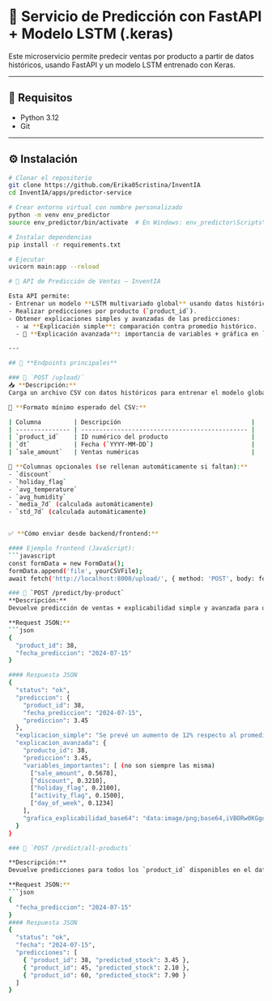 # 🧠 Servicio de Predicción con FastAPI + Modelo LSTM (.keras)

Este microservicio permite predecir ventas por producto a partir de datos históricos, usando FastAPI y un modelo LSTM entrenado con Keras.

---

## 🚀 Requisitos

- Python 3.12
- Git

---

## ⚙️ Instalación

```bash
# Clonar el repositorio
git clone https://github.com/Erika05cristina/InventIA
cd InventIA/apps/predictor-service

# Crear entorno virtual con nombre personalizado
python -m venv env_predictor
source env_predictor/bin/activate  # En Windows: env_predictor\Scripts\activate

# Instalar dependencias
pip install -r requirements.txt

# Ejecutar 
uvicorn main:app --reload

# 🧠 API de Predicción de Ventas — InventIA

Esta API permite:
- Entrenar un modelo **LSTM multivariado global** usando datos históricos.
- Realizar predicciones por producto (`product_id`).
- Obtener explicaciones simples y avanzadas de las predicciones:
  - 📊 **Explicación simple**: comparación contra promedio histórico.
  - 🎯 **Explicación avanzada**: importancia de variables + gráfica en `base64`.

---

## 🚀 **Endpoints principales**

### 🔹 `POST /upload/`
📥 **Descripción:**  
Carga un archivo CSV con datos históricos para entrenar el modelo global.

📄 **Formato mínimo esperado del CSV:**

| Columna         | Descripción                                    |
| --------------- | ---------------------------------------------- |
| `product_id`    | ID numérico del producto                       |
| `dt`            | Fecha (`YYYY-MM-DD`)                           |
| `sale_amount`   | Ventas numéricas                               |

🔔 **Columnas opcionales (se rellenan automáticamente si faltan):**
- `discount`
- `holiday_flag`
- `avg_temperature`
- `avg_humidity`
- `media_7d` (calculada automáticamente)
- `std_7d` (calculada automáticamente)


✅ **Cómo enviar desde backend/frontend:**

#### Ejemplo frontend (JavaScript):
```javascript
const formData = new FormData();
formData.append('file', yourCSVFile);
await fetch('http://localhost:8000/upload/', { method: 'POST', body: formData });

### 🔹 `POST /predict/by-product`
**Descripción:**  
Devuelve predicción de ventas + explicabilidad simple y avanzada para un producto específico.

**Request JSON:**
```json
{
  "product_id": 38,
  "fecha_prediccion": "2024-07-15"
}

#### Respuesta JSON
{
  "status": "ok",
  "prediccion": {
    "product_id": 38,
    "fecha_prediccion": "2024-07-15",
    "prediccion": 3.45
  },
  "explicacion_simple": "Se prevé un aumento de 12% respecto al promedio histórico.",
  "explicacion_avanzada": {
    "producto_id": 38,
    "prediccion": 3.45,
    "variables_importantes": [ (no son siempre las misma)
      ["sale_amount", 0.5678],
      ["discount", 0.3210],
      ["holiday_flag", 0.2100],
      ["activity_flag", 0.1500],
      ["day_of_week", 0.1234]
    ],
    "grafica_explicabilidad_base64": "data:image/png;base64,iVBORw0KGgoAAAANSUhEUgAA..."
  }
}

### 🔹 `POST /predict/all-products`

**Descripción:**  
Devuelve predicciones para todos los `product_id` disponibles en el dataset cargado.

**Request JSON:**
```json
{
  "fecha_prediccion": "2024-07-15"
}
#### Respuesta JSON
{
  "status": "ok",
  "fecha": "2024-07-15",
  "predicciones": [
    { "product_id": 38, "predicted_stock": 3.45 },
    { "product_id": 45, "predicted_stock": 2.10 },
    { "product_id": 60, "predicted_stock": 7.90 }
  ]
}